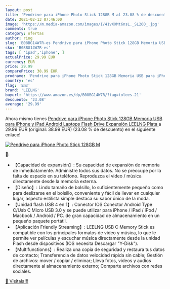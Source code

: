 ```yaml
---
layout: post
title: 'Pendrive para iPhone Photo Stick 128GB M al 23.08 % de descuento'
date: 2021-02-13 07:46:00
image: 'https://m.media-amazon.com/images/I/41vXXMt6nsL._SL200_.jpg'
comments: true
category: ofertas
author: ring
slug: 'B08BG14W7R-es Pendrive para iPhone Photo Stick 128GB Memoria USB para...'
sku: 'B08BG14W7R-es'
tags: [ 'ipad','iphone', ]
actualPrice: 29.99 EUR
currency: EUR
price: 29.99
comparePrice: 38.99 EUR
prodname: 'Pendrive para iPhone Photo Stick 128GB Memoria USB para iPhone y iPad Android Laptops Flash Drive Expansión LEELNG  Plata '
country: 'es'
flag: '🇪🇸'
brand: 'LEELNG'
buyurl: 'https://www.amazon.es/dp/B08BG14W7R/?tag=tolees-21'
descuento: '23.08'
average: '29.99'
---
```


Ahora mismo tienes [Pendrive para iPhone Photo Stick 128GB Memoria USB para iPhone y iPad Android Laptops Flash Drive Expansión LEELNG  Plata ](https://www.amazon.es/dp/B08BG14W7R/?tag=tolees-21) a 29.99 EUR (original: 38.99 EUR) (23.08 %  de descuento) en el siguiente enlace!

[![Pendrive para iPhone Photo Stick 128GB M](https://m.media-amazon.com/images/I/41vXXMt6nsL._SL200_.jpg)](https://www.amazon.es/dp/B08BG14W7R/?tag=tolees-21)

🔎:

- 【Capacidad de expansión】: Su capacidad de expansión de memoria de inmediatamente. Administre todos sus datos. No se preocupe por la falta de espacio en su teléfono. Reproduzca el video / música directamente desde la memoria externa.
- 【Diseño】: Lindo tamaño de bolsillo, lo suficientemente pequeño como para deslizarse en el bolsillo, conveniente y fácil de llevar en cualquier lugar, aspecto estilista simple destaca su sabor único de la moda.
- 【Unidad flash USB 4 en 1】: Conector IOS Conector Android Type C/Usb C Micro USB 3.0 y se puede utilizar para iPhone / iPad / iPod / Macbook / Android / PC. de gran capacidad de almacenamiento en un pequeño paquete portátil.
- 【Aplicación Friendly Streaming】: LEELNG USB C Memory Stick es compatible con los principales formatos de video y música, lo que le permite ver películas y escuchar música directamente desde la unidad Flash desde dispositivos (IOS necesita Descargar "Y-Disk").
- 【Multifunctionns】: Realiza una copia de seguridad y restaura tus datos de contacto; Transferencia de datos velocidad rápida sin cable; Gestión de archivos: mover / copiar / eliminar; Lleva fotos, videos y audios directamente al almacenamiento externo; Comparte archivos con redes sociales.

[🛒 Visítala!!!](https://www.amazon.es/dp/B08BG14W7R/?tag=tolees-21)
